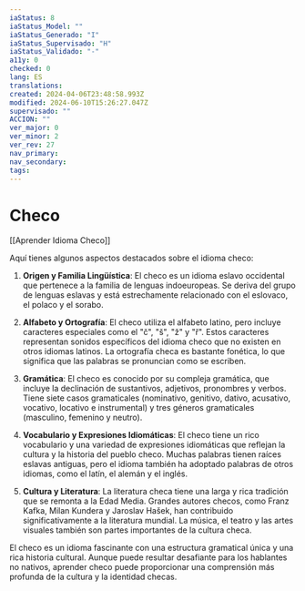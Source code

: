 ```yaml
---
iaStatus: 8
iaStatus_Model: ""
iaStatus_Generado: "I"
iaStatus_Supervisado: "H"
iaStatus_Validado: "-"
a11y: 0
checked: 0
lang: ES
translations: 
created: 2024-04-06T23:48:58.993Z
modified: 2024-06-10T15:26:27.047Z
supervisado: ""
ACCION: ""
ver_major: 0
ver_minor: 2
ver_rev: 27
nav_primary: 
nav_secondary: 
tags:
---
```

# Checo

[[Aprender Idioma Checo]]

Aquí tienes algunos aspectos destacados sobre el idioma checo:

1. **Origen y Familia Lingüística**: El checo es un idioma eslavo occidental que pertenece a la familia de lenguas indoeuropeas. Se deriva del grupo de lenguas eslavas y está estrechamente relacionado con el eslovaco, el polaco y el sorabo.

2. **Alfabeto y Ortografía**: El checo utiliza el alfabeto latino, pero incluye caracteres especiales como el "č", "š", "ž" y "ř". Estos caracteres representan sonidos específicos del idioma checo que no existen en otros idiomas latinos. La ortografía checa es bastante fonética, lo que significa que las palabras se pronuncian como se escriben.

3. **Gramática**: El checo es conocido por su compleja gramática, que incluye la declinación de sustantivos, adjetivos, pronombres y verbos. Tiene siete casos gramaticales (nominativo, genitivo, dativo, acusativo, vocativo, locativo e instrumental) y tres géneros gramaticales (masculino, femenino y neutro).

4. **Vocabulario y Expresiones Idiomáticas**: El checo tiene un rico vocabulario y una variedad de expresiones idiomáticas que reflejan la cultura y la historia del pueblo checo. Muchas palabras tienen raíces eslavas antiguas, pero el idioma también ha adoptado palabras de otros idiomas, como el latín, el alemán y el inglés.

5. **Cultura y Literatura**: La literatura checa tiene una larga y rica tradición que se remonta a la Edad Media. Grandes autores checos, como Franz Kafka, Milan Kundera y Jaroslav Hašek, han contribuido significativamente a la literatura mundial. La música, el teatro y las artes visuales también son partes importantes de la cultura checa.

El checo es un idioma fascinante con una estructura gramatical única y una rica historia cultural. Aunque puede resultar desafiante para los hablantes no nativos, aprender checo puede proporcionar una comprensión más profunda de la cultura y la identidad checas.
